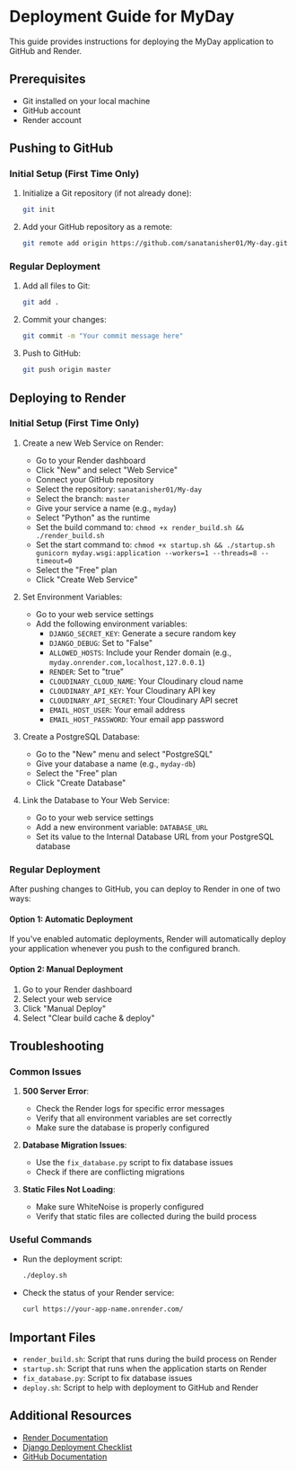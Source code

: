 # Deployment Guide for MyDay

This guide provides instructions for deploying the MyDay application to GitHub and Render.

## Prerequisites

- Git installed on your local machine
- GitHub account
- Render account

## Pushing to GitHub

### Initial Setup (First Time Only)

1. Initialize a Git repository (if not already done):
   ```bash
   git init
   ```

2. Add your GitHub repository as a remote:
   ```bash
   git remote add origin https://github.com/sanatanisher01/My-day.git
   ```

### Regular Deployment

1. Add all files to Git:
   ```bash
   git add .
   ```

2. Commit your changes:
   ```bash
   git commit -m "Your commit message here"
   ```

3. Push to GitHub:
   ```bash
   git push origin master
   ```

## Deploying to Render

### Initial Setup (First Time Only)

1. Create a new Web Service on Render:
   - Go to your Render dashboard
   - Click "New" and select "Web Service"
   - Connect your GitHub repository
   - Select the repository: `sanatanisher01/My-day`
   - Select the branch: `master`
   - Give your service a name (e.g., `myday`)
   - Select "Python" as the runtime
   - Set the build command to: `chmod +x render_build.sh && ./render_build.sh`
   - Set the start command to: `chmod +x startup.sh && ./startup.sh gunicorn myday.wsgi:application --workers=1 --threads=8 --timeout=0`
   - Select the "Free" plan
   - Click "Create Web Service"

2. Set Environment Variables:
   - Go to your web service settings
   - Add the following environment variables:
     - `DJANGO_SECRET_KEY`: Generate a secure random key
     - `DJANGO_DEBUG`: Set to "False"
     - `ALLOWED_HOSTS`: Include your Render domain (e.g., `myday.onrender.com,localhost,127.0.0.1`)
     - `RENDER`: Set to "true"
     - `CLOUDINARY_CLOUD_NAME`: Your Cloudinary cloud name
     - `CLOUDINARY_API_KEY`: Your Cloudinary API key
     - `CLOUDINARY_API_SECRET`: Your Cloudinary API secret
     - `EMAIL_HOST_USER`: Your email address
     - `EMAIL_HOST_PASSWORD`: Your email app password

3. Create a PostgreSQL Database:
   - Go to the "New" menu and select "PostgreSQL"
   - Give your database a name (e.g., `myday-db`)
   - Select the "Free" plan
   - Click "Create Database"

4. Link the Database to Your Web Service:
   - Go to your web service settings
   - Add a new environment variable: `DATABASE_URL`
   - Set its value to the Internal Database URL from your PostgreSQL database

### Regular Deployment

After pushing changes to GitHub, you can deploy to Render in one of two ways:

#### Option 1: Automatic Deployment

If you've enabled automatic deployments, Render will automatically deploy your application whenever you push to the configured branch.

#### Option 2: Manual Deployment

1. Go to your Render dashboard
2. Select your web service
3. Click "Manual Deploy"
4. Select "Clear build cache & deploy"

## Troubleshooting

### Common Issues

1. **500 Server Error**:
   - Check the Render logs for specific error messages
   - Verify that all environment variables are set correctly
   - Make sure the database is properly configured

2. **Database Migration Issues**:
   - Use the `fix_database.py` script to fix database issues
   - Check if there are conflicting migrations

3. **Static Files Not Loading**:
   - Make sure WhiteNoise is properly configured
   - Verify that static files are collected during the build process

### Useful Commands

- Run the deployment script:
  ```bash
  ./deploy.sh
  ```

- Check the status of your Render service:
  ```bash
  curl https://your-app-name.onrender.com/
  ```

## Important Files

- `render_build.sh`: Script that runs during the build process on Render
- `startup.sh`: Script that runs when the application starts on Render
- `fix_database.py`: Script to fix database issues
- `deploy.sh`: Script to help with deployment to GitHub and Render

## Additional Resources

- [Render Documentation](https://render.com/docs)
- [Django Deployment Checklist](https://docs.djangoproject.com/en/4.2/howto/deployment/checklist/)
- [GitHub Documentation](https://docs.github.com/en)
